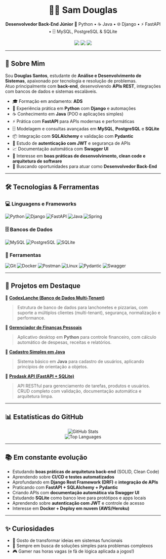 <h1 align="center">👨‍💻 Sam Douglas</h1>
<p align="center">
  <strong>Desenvolvedor Back-End Júnior</strong>  
  🐍 Python • ☕ Java • 🌐 Django • ⚡ FastAPI • 🗄️ MySQL, PostgreSQL & SQLite
</p>

<p align="center">
  <a href="https://linkedin.com/in/sam-douglas-6076b91b8"><img src="https://img.shields.io/badge/LinkedIn-SamDouglas-0A66C2?style=flat&logo=linkedin&logoColor=white"></a>
  <a href="https://github.com/okingsaam"><img src="https://img.shields.io/badge/GitHub-okingsaam-181717?style=flat&logo=github&logoColor=white"></a>
  <a href="https://instagram.com/seu-usuario"><img src="https://img.shields.io/badge/Instagram-seu_usuario-E4405F?style=flat&logo=instagram&logoColor=white"></a>
</p>

---

## 🧠 Sobre Mim  

Sou **Douglas Santos**, estudante de **Análise e Desenvolvimento de Sistemas**, apaixonado por tecnologia e resolução de problemas.  
Atuo principalmente com **back-end**, desenvolvendo **APIs REST**, integrações com bancos de dados e sistemas escaláveis.  

- 🎓 Formação em andamento: **ADS**  
- 🐍 Experiência prática em **Python** com **Django** e automações  
- ☕ Conhecimento em **Java** (POO e aplicações simples)  
- ⚡ Prática com **FastAPI** para APIs modernas e performáticas  
- 🗄️ Modelagem e consultas avançadas em **MySQL**, **PostgreSQL** e **SQLite**  
- 📦 Integração com **SQLAlchemy** e validação com **Pydantic**  
- 🔐 Estudo de **autenticação com JWT** e segurança de APIs  
- 📈 Documentação automática com **Swagger UI**  
- 🚀 Interesse em **boas práticas de desenvolvimento, clean code e arquitetura de software**  
- 🔎 Buscando oportunidades para atuar como **Desenvolvedor Back-End**  

---

## 🛠️ Tecnologias & Ferramentas  

### 💻 Linguagens e Frameworks
![Python](https://img.shields.io/badge/-Python-3776AB?style=flat&logo=python&logoColor=white)
![Django](https://img.shields.io/badge/-Django-092E20?style=flat&logo=django&logoColor=white)
![FastAPI](https://img.shields.io/badge/-FastAPI-009688?style=flat&logo=fastapi&logoColor=white)
![Java](https://img.shields.io/badge/-Java-007396?style=flat&logo=java&logoColor=white)
![Spring](https://img.shields.io/badge/-Spring-6DB33F?style=flat&logo=spring&logoColor=white)

### 🗄️ Bancos de Dados
![MySQL](https://img.shields.io/badge/-MySQL-4479A1?style=flat&logo=mysql&logoColor=white)
![PostgreSQL](https://img.shields.io/badge/-PostgreSQL-336791?style=flat&logo=postgresql&logoColor=white)
![SQLite](https://img.shields.io/badge/-SQLite-003B57?style=flat&logo=sqlite&logoColor=white)

### 🧰 Ferramentas
![Git](https://img.shields.io/badge/-Git-F05032?style=flat&logo=git&logoColor=white)
![Docker](https://img.shields.io/badge/-Docker-2496ED?style=flat&logo=docker&logoColor=white)
![Postman](https://img.shields.io/badge/-Postman-FF6C37?style=flat&logo=postman&logoColor=white)
![Linux](https://img.shields.io/badge/-Linux-FCC624?style=flat&logo=linux&logoColor=black)
![Pydantic](https://img.shields.io/badge/-Pydantic-0E1E2B?style=flat&logo=pydantic&logoColor=white)
![Swagger](https://img.shields.io/badge/-Swagger-85EA2D?style=flat&logo=swagger&logoColor=black)

---

## 📂 Projetos em Destaque  

🔹 [**CodexLanche (Banco de Dados Multi-Tenant)**](https://github.com/okingsaam/CodexLanche-SQL)  
> Estrutura de banco de dados para lanchonetes e pizzarias, com suporte a múltiplos clientes (multi-tenant), segurança, normalização e performance.  

🔹 [**Gerenciador de Finanças Pessoais**](https://github.com/okingsaam/Finance-Manager)  
> Aplicativo desktop em **Python** para controle financeiro, com cálculo automático de despesas, receitas e relatórios.  

🔹 [**Cadastro Simples em Java**](https://github.com/okingsaam/Cadastro-simples-java)  
> Sistema básico em **Java** para cadastro de usuários, aplicando princípios de orientação a objetos.  

🔹 [**Prodask API (FastAPI + SQLite)**](https://github.com/okingsaam/prodask-api)  
> API RESTful para gerenciamento de tarefas, produtos e usuários. CRUD completo com validação, documentação automática e arquitetura limpa.

---

## 📊 Estatísticas do GitHub  

<p align="center">
  <img src="https://github-readme-stats.vercel.app/api?username=okingsaam&show_icons=true&theme=radical&count_private=true" alt="GitHub Stats">
  <br>
  <img src="https://github-readme-stats.vercel.app/api/top-langs/?username=okingsaam&layout=compact&theme=radical" alt="Top Languages">
</p>

---

## 📚 Em constante evolução  

- Estudando **boas práticas de arquitetura back-end** (SOLID, Clean Code)  
- Aprendendo sobre **CI/CD e testes automatizados**  
- Aprofundando em **Django Rest Framework (DRF)** e **integração de APIs**  
- Praticando com **FastAPI + SQLAlchemy + Pydantic**  
- Criando APIs com **documentação automática via Swagger UI**  
- Estudando **SQLite** como banco leve para protótipos e apps locais  
- Aprendendo sobre **autenticação com JWT** e controle de acesso  
- Interesse em **Docker + Deploy em nuvem (AWS/Heroku)**  

---

## ✨ Curiosidades  

- 🎯 Gosto de transformar ideias em sistemas funcionais  
- 🧩 Sempre em busca de soluções simples para problemas complexos  
- 🎮 Gamer nas horas vagas (e fã de lógica aplicada a jogos!)  

